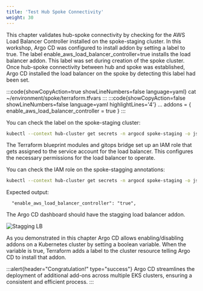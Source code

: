 ```yaml
---
title: 'Test Hub Spoke Connectivity'
weight: 30
---
```



This chapter validates hub-spoke connectivity by checking for the AWS Load Balancer Controller installed on the spoke-staging cluster. In this workshop, Argo CD was configured to install addon by setting a label to true. The label enable_aws_load_balancer_controller=true installs the load balancer addon. This label was set during creation of the spoke cluster. Once hub-spoke connectivity between hub and spoke was established, Argo CD installed the load balancer on the spoke by detecting this label had been set.

:::code{showCopyAction=true showLineNumbers=false language=yaml}
cat ~/environment/spoke/terraform.tfvars
:::
:::code{showCopyAction=false showLineNumbers=false language=yaml highlightLines='4'}
...
addons = {
    enable_aws_load_balancer_controller = true
}
:::


You can check the label on the spoke-staging cluster: 

```bash
kubectl --context hub-cluster get secrets -n argocd spoke-staging -o json | jq ".metadata.labels" | grep load_balancer
```

The Terraform blueprint modules and gitops bridge set up an IAM role that gets assigned to the service account for the load balancer. This configures the necessary permissions for the load balancer to operate.

You can check the IAM role on the spoke-stagging annotations:

```bash
kubectl --context hub-cluster get secrets -n argocd spoke-staging -o json | jq ".metadata.annotations"  | grep load_balancer
```

Expected output:

```
  "enable_aws_load_balancer_controller": "true",
```

The Argo CD dashboard should have the stagging load balancer addon.

![Stagging LB](/static/images/spoke-lb.png)

As you demonstrated in this chapter Argo CD allows enabling/disabling addons on a Kubernetes cluster by setting a boolean variable. When the variable is true, Terraform adds a label to the cluster resource telling Argo CD to install that addon.

:::alert{header="Congratulation!" type="success"}
Argo CD streamlines the deployment of additional add-ons across multiple EKS clusters, ensuring a consistent and efficient process.
:::